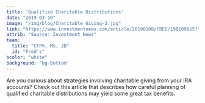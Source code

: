 ```yaml
---
title: 'Qualified Charitable Distributions'
date: "2019-03-10"
image: "/img/blog/Charitable Giving-2.jpg"
link: "https://www.investmentnews.com/article/20190108/FREE/190109955?template=printart"
attrib: "Source: Investment News"
team:
  title: "CFP®, MS, JD"
  id: "Fred's"
bcolor: "white"
background: 'bg-bottom'
---
```

Are you curious about strategies involving charitable giving from your IRA accounts? Check out this article that describes how careful planning of qualified charitable distributions may yield some great tax benefits. 
